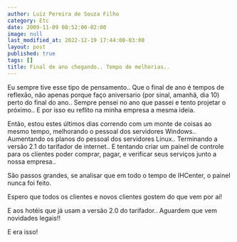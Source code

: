 ```yaml
---
author: Luiz Pereira de Souza Filho
category: Etc
date: 2009-11-09 08:52:00-02:00
image: null
last_modified_at: 2022-12-19 17:44:00-03:00
layout: post
published: true
tags: []
title: Final de ano chegando.. Tempo de melhorias..
---
```


Eu sempre tive esse tipo de pensamento.. Que o final de ano é tempos de reflexão, não apenas porque faço aniversario (por sinal, amanhã, dia 10) perto do final do ano.. Sempre pensei no ano que passei e tento projetar o próximo.. E por isso eu reflito na minha empresa a mesma ideia.

  

Então, estou estes últimos dias correndo com um monte de coisas ao mesmo tempo, melhorando o pessoal dos servidores Windows.. Aumentando os planos do pessoal dos servidores Linux.. Terminando a versão 2.1 do tarifador de internet.. E tentando criar um painel de controle para os clientes poder comprar, pagar, e verificar seus serviços junto a nossa empresa..

  

São passos grandes, se analisar que em todo o tempo de IHCenter, o painel nunca foi feito.

  

Espero que todos os clientes e novos clientes gostem do que vem por aí!

  

E aos hotéis que já usam a versão 2.0 do tarifador.. Aguardem que vem novidades legais!!

  

E era isso!

